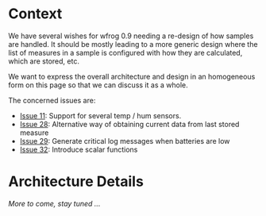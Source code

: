 

# Context #

We have several wishes for wfrog 0.9 needing a re-design of how samples are handled. It should be mostly leading to a more generic design where the list of measures in a sample is configured with how they are calculated, which are stored, etc.

We want to express the overall architecture and design in an homogeneous form on this page so that we can discuss it as a whole.

The concerned issues are:
  * [Issue 11](https://code.google.com/p/wfrog/issues/detail?id=11): Support for several temp / hum sensors.
  * [Issue 28](https://code.google.com/p/wfrog/issues/detail?id=28): Alternative way of obtaining current data from last stored measure
  * [Issue 29](https://code.google.com/p/wfrog/issues/detail?id=29): Generate critical log messages when batteries are low
  * [Issue 32](https://code.google.com/p/wfrog/issues/detail?id=32): Introduce scalar functions

# Architecture Details #

_More to come, stay tuned ..._